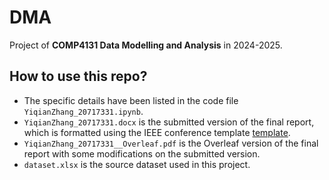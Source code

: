 # DMA
Project of **COMP4131 Data Modelling and Analysis** in 2024-2025.

## How to use this repo?
- The specific details have been listed in the code file `YiqianZhang_20717331.ipynb`.
- `YiqianZhang_20717331.docx` is the submitted version of the final report, which is formatted using the IEEE conference template [template](https://www.ieee.org/conferences/publishing/templates).
- `YiqianZhang_20717331__Overleaf.pdf` is the Overleaf version of the final report with some modifications on the submitted version.
- `dataset.xlsx` is the source dataset used in this project.